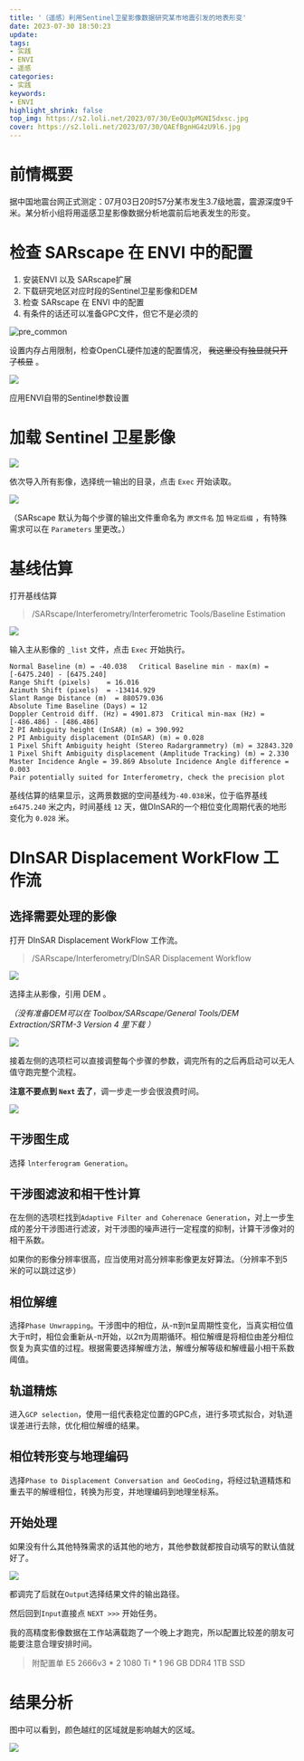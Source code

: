 ```yaml
---
title: '（遥感）利用Sentinel卫星影像数据研究某市地震引发的地表形变'
date: 2023-07-30 18:50:23
update: 
tags:
- 实践
- ENVI
- 遥感
categories:
- 实践
keywords: 
- ENVI
highlight_shrink: false
top_img: https://s2.loli.net/2023/07/30/EeQU3pMGNI5dxsc.jpg
cover: https://s2.loli.net/2023/07/30/QAEfBgnHG4zU9l6.jpg
---
```

# 前情概要

据中国地震台网正式测定：07月03日20时57分某市发生3.7级地震，震源深度9千米。某分析小组将用遥感卫星影像数据分析地震前后地表发生的形变。

# 检查 SARscape 在 ENVI 中的配置

1. 安装ENVI 以及 SARscape扩展
2. 下载研究地区对应时段的Sentinel卫星影像和DEM
3. 检查 SARscape 在 ENVI 中的配置
4. 有条件的话还可以准备GPC文件，但它不是必须的

![pre_common](https://s2.loli.net/2023/07/30/ERYpJxrebGSFH7u.png)

设置内存占用限制，检查OpenCL硬件加速的配置情况， ~~我这里没有独显就只开了核显~~ 。

![](https://s2.loli.net/2023/07/30/m6bI1uSksQCvGHN.png)

应用ENVI自带的Sentinel参数设置

# 加载 Sentinel 卫星影像

![](https://s2.loli.net/2023/07/30/95lYTSQ3jawsUNg.png)

依次导入所有影像，选择统一输出的目录，点击 `Exec` 开始读取。

![](https://s2.loli.net/2023/07/30/F3clL2kHJCK5u4p.png)

（SARscape 默认为每个步骤的输出文件重命名为 `原文件名` 加 `特定后缀` ，有特殊需求可以在 `Parameters` 里更改。）

# 基线估算

打开基线估算
> /SARscape/Interferometry/Interferometric Tools/Baseline Estimation

![](https://s2.loli.net/2023/07/30/XkhLMgW8SQ6vdHB.png)

输入主从影像的 `_list` 文件，点击 `Exec` 开始执行。

```log
Normal Baseline (m) = -40.038	Critical Baseline min - max(m) = [-6475.240] - [6475.240]
Range Shift (pixels)    = 16.016
Azimuth Shift (pixels)  = -13414.929
Slant Range Distance (m)  = 880579.036
Absolute Time Baseline (Days) = 12
Doppler Centroid diff. (Hz) = 4901.873	Critical min-max (Hz) = [-486.486] - [486.486]
2 PI Ambiguity height (InSAR) (m) = 390.992
2 PI Ambiguity displacement (DInSAR) (m) = 0.028
1 Pixel Shift Ambiguity height (Stereo Radargrammetry) (m) = 32843.320
1 Pixel Shift Ambiguity displacement (Amplitude Tracking) (m) = 2.330
Master Incidence Angle = 39.869	Absolute Incidence Angle difference = 0.003
Pair potentially suited for Interferometry, check the precision plot

```

基线估算的结果显示，这两景数据的空间基线为`-40.038`米，位于临界基线 `±6475.240` 米之内，时间基线 `12` 天，做DInSAR的一个相位变化周期代表的地形变化为 `0.028` 米。


# DInSAR Displacement WorkFlow 工作流

## 选择需要处理的影像

打开 DInSAR Displacement WorkFlow 工作流。

> /SARscape/Interferometry/DInSAR Displacement Workflow

![](https://s2.loli.net/2023/07/30/EoUhy6XV35TSlem.png)

选择主从影像，引用 DEM 。 

*（没有准备DEM可以在 Toolbox/SARscape/General Tools/DEM Extraction/SRTM-3 Version 4 里下载 ）*

![](https://s2.loli.net/2023/07/30/wGUaZ5ne7vdLt6l.png)

接着左侧的选项栏可以直接调整每个步骤的参数，调完所有的之后再启动可以无人值守跑完整个流程。

**注意不要点到 `Next` 去了**，调一步走一步会很浪费时间。

![](https://s2.loli.net/2023/07/30/DjhSVgFCvHriZAX.png)

## 干涉图生成

选择 `lnterferogram Generation`。

## 干涉图滤波和相干性计算

在左侧的选项栏找到`Adaptive Filter and Coherenace Generation`，对上一步生成的差分干涉图进行滤波，对干涉图的噪声进行一定程度的抑制，计算干涉像对的相干系数。

如果你的影像分辨率很高，应当使用对高分辨率影像更友好算法。（分辨率不到5米的可以跳过这步）

## 相位解缠

选择`Phase Unwrapping`。干涉图中的相位，从-π到π呈周期性变化，当真实相位值大于π时，相位会重新从-π开始，以2π为周期循环。相位解缠是将相位由差分相位恢复为真实值的过程。根据需要选择解缠方法，解缠分解等级和解缠最小相干系数阈值。

## 轨道精炼

进入`GCP selection`，使用一组代表稳定位置的GPC点，进行多项式拟合，对轨道误差进行去除，优化相位解缠的结果。

## 相位转形变与地理编码

选择`Phase to Displacement Conversation and GeoCoding`，将经过轨道精炼和重去平的解缠相位，转换为形变，并地理编码到地理坐标系。

## 开始处理

如果没有什么其他特殊需求的话其他的地方，其他参数就都按自动填写的默认值就好了。

![](https://s2.loli.net/2023/07/30/FxG9Jz7ApNBZhra.png)

都调完了后就在`Output`选择结果文件的输出路径。

然后回到`Input`直接点 `NEXT >>>` 开始任务。

我的高精度影像数据在工作站满载跑了一个晚上才跑完，所以配置比较差的朋友可能要注意合理安排时间。

> 附配置单
> E5 2666v3 * 2
> 1080 Ti * 1
> 96 GB DDR4
> 1TB SSD

# 结果分析

图中可以看到，颜色越红的区域就是影响越大的区域。

![](https://s2.loli.net/2023/07/30/FxG9Jz7ApNBZhra.png)
